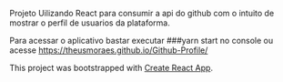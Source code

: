 Projeto Uilizando React para consumir a api do github com o intuito de mostrar o perfil 
de usuarios da plataforma.

Para acessar o aplicativo bastar executar ###yarn start no console ou acesse https://theusmoraes.github.io/Github-Profile/


This project was bootstrapped with [Create React App](https://github.com/facebook/create-react-app).
